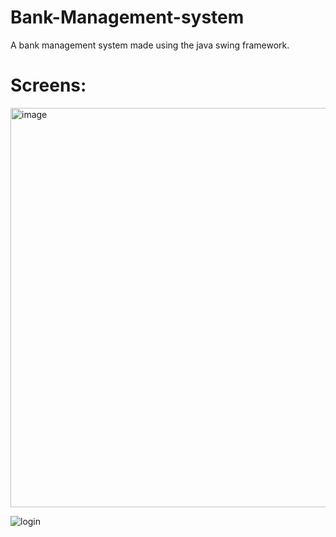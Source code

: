 # Bank-Management-system
A bank  management system made using the java swing framework.

# Screens:
<img width="639" alt="image" src="https://user-images.githubusercontent.com/106901860/172038916-3c84cba7-5f29-4ea7-b2c5-b2c484ba2c2b.png">

![login](https://user-images.githubusercontent.com/106901860/172038985-7efd540a-8f49-4e60-a175-e108aad76cbf.jpg)
